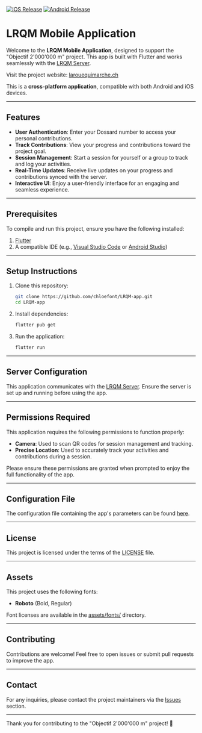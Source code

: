 [![iOS Release](https://github.com/La-Roue-Qui-Marche/LRQM-app/actions/workflows/ios-release.yml/badge.svg?branch=main)](https://github.com/La-Roue-Qui-Marche/LRQM-app/actions/workflows/ios-release.yml)
[![Android Release](https://github.com/La-Roue-Qui-Marche/LRQM-app/actions/workflows/android-release.yml/badge.svg?branch=main)](https://github.com/La-Roue-Qui-Marche/LRQM-app/actions/workflows/android-release.yml)

# LRQM Mobile Application

Welcome to the **LRQM Mobile Application**, designed to support the "Objectif 2'000'000 m" project. This app is built with Flutter and works seamlessly with the [LRQM Server](https://github.com/chloefont/LRQM-server).

Visit the project website: [larouequimarche.ch](https://larouequimarche.ch/)

This is a **cross-platform application**, compatible with both Android and iOS devices.

---

## Features

- **User Authentication**: Enter your Dossard number to access your personal contributions.
- **Track Contributions**: View your progress and contributions toward the project goal.
- **Session Management**: Start a session for yourself or a group to track and log your activities.
- **Real-Time Updates**: Receive live updates on your progress and contributions synced with the server.
- **Interactive UI**: Enjoy a user-friendly interface for an engaging and seamless experience.

---

## Prerequisites

To compile and run this project, ensure you have the following installed:

1. [Flutter](https://docs.flutter.dev/get-started/install)
2. A compatible IDE (e.g., [Visual Studio Code](https://code.visualstudio.com/) or [Android Studio](https://developer.android.com/studio))

---

## Setup Instructions

1. Clone this repository:

   ```bash
   git clone https://github.com/chloefont/LRQM-app.git
   cd LRQM-app
   ```

2. Install dependencies:

   ```bash
   flutter pub get
   ```

3. Run the application:

   ```bash
   flutter run
   ```

---

## Server Configuration

This application communicates with the [LRQM Server](https://github.com/chloefont/LRQM-server). Ensure the server is set up and running before using the app.

---

## Permissions Required

This application requires the following permissions to function properly:

- **Camera**: Used to scan QR codes for session management and tracking.
- **Precise Location**: Used to accurately track your activities and contributions during a session.

Please ensure these permissions are granted when prompted to enjoy the full functionality of the app.

---

## Configuration File

The configuration file containing the app's parameters can be found [here](lib/Utils/config.dart).

---

## License

This project is licensed under the terms of the [LICENSE](LICENSE) file.

---

## Assets

This project uses the following fonts:

- **Roboto** (Bold, Regular)

Font licenses are available in the [assets/fonts/](assets/fonts/) directory.

---

## Contributing

Contributions are welcome! Feel free to open issues or submit pull requests to improve the app.

---

## Contact

For any inquiries, please contact the project maintainers via the [Issues](https://github.com/La-Roue-Qui-Marche/LRQM-app/issues) section.

---

Thank you for contributing to the "Objectif 2'000'000 m" project! 🌟

